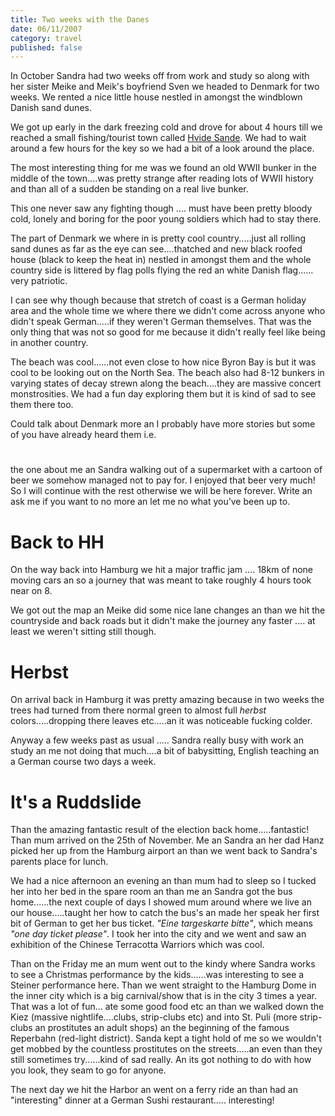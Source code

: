 ```yaml
---
title: Two weeks with the Danes
date: 06/11/2007
category: travel
published: false
---
```


In October Sandra had two weeks off from work and study so along with her sister Meike and Meik's boyfriend Sven we headed to Denmark for two weeks. We rented a nice little house nestled in amongst the windblown Danish sand dunes. 

We got up early in the dark freezing cold and drove for about 4 hours till we reached a small fishing/tourist town called [Hvide Sande](http://en.wikipedia.org/wiki/Hvide_Sande). We had to wait around a few hours for the key so we had a bit of a look around the place. 

The most interesting thing for me was we found an old WWII bunker in the middle of the town....was pretty strange after reading lots of WWII history and than all of a sudden be standing on a real live bunker. 

This one never saw any fighting though .... must have been pretty bloody cold, lonely and boring for the poor young soldiers which had to stay there. 

The part of Denmark we where in is pretty cool country.....just all rolling sand dunes as far as the eye can see....thatched and new black roofed house (black to keep the heat in) nestled in amongst them and the whole country side is littered by flag polls flying the red an white Danish flag...... very patriotic. 

I can see why though because that stretch of coast is a German holiday area and the whole time we where there we didn't come across anyone who didn't speak German.....if they weren't German themselves. That was the only thing that was not so good for me because it didn't really feel like being in another country. 

The beach was cool......not even close to how nice Byron Bay is but it was cool to be looking out on the North Sea. The beach also had 8-12 bunkers in varying states of decay strewn along the beach....they are massive concert monstrosities. We had a fun day exploring them but it is kind of sad to see them there too. 

Could talk about Denmark more an I probably have more stories but some of you have already heard them i.e.

#

the one about me an Sandra walking out of a supermarket with a cartoon of beer we somehow managed not to pay for. I enjoyed that beer very much! So I will continue with the rest otherwise we will be here forever. Write an ask me if you want to no more an let me no what you&rsquo;ve been up to.

# Back to HH

On the way back into Hamburg we hit a major traffic jam .... 18km of none moving cars an so a journey that was meant to take roughly 4 hours took near on 8. 

We got out the map an Meike did some nice lane changes an than we hit the countryside and back roads but it didn't make the journey any faster .... at least we weren't sitting still though. 

# Herbst

On arrival back in Hamburg it was pretty amazing because in two weeks the trees had turned from there normal green to almost full *herbst* colors.....dropping there leaves etc.....an it was noticeable fucking colder. 

Anyway a few weeks past as usual ..... Sandra really busy with work an study an me not doing that much....a bit of babysitting, English teaching an a German course two days a week.

# It's a Ruddslide
Than the amazing fantastic result of the election back home.....fantastic! Than mum arrived on the 25th of November. Me an Sandra an her dad Hanz picked her up from the Hamburg airport an than we went back to Sandra's parents place for lunch. 

We had a nice afternoon an evening an than mum had to sleep so I tucked her into her bed in the spare room an than me an Sandra got the bus home......the next couple of days I showed mum around where we live an our house.....taught her how to catch the bus's an made her speak her first bit of German to get her bus ticket. *"Eine targeskarte bitte"*, which means *"one day ticket please"*. I took her into the city and we went and saw an exhibition of the Chinese Terracotta Warriors which was cool. 

Than on the Friday me an mum went out to the kindy where Sandra works to see a Christmas performance by the kids......was interesting to see a Steiner performance here. Than we went straight to the Hamburg Dome in the inner city which is a big carnival/show that is in the city 3 times a year. That was a lot of fun... ate some good food etc an than we walked down the Kiez (massive nightlife....clubs, strip-clubs etc) and into St. Puli (more strip-clubs an prostitutes an adult shops) an the beginning of the famous Reperbahn (red-light district). Sanda kept a tight hold of me so we wouldn't get mobbed by the countless prostitutes on the streets.....an even than they still sometimes try......kind of sad really. An its got nothing to do with how you look, they seam to go for anyone. 

The next day we hit the Harbor an went on a ferry ride an than had an "interesting" dinner at a German Sushi restaurant..... interesting!